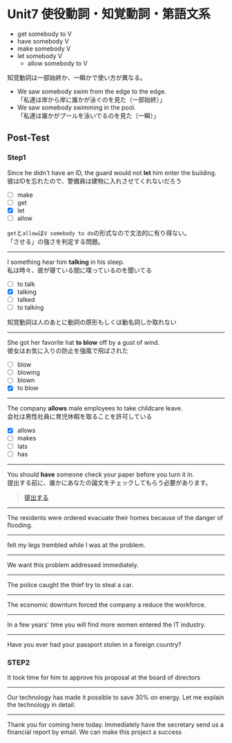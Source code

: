 # Unit7 使役動詞・知覚動詞・第語文系

- get somebody to V
- have somebody V
- make somebody V
- let somebody V
  - allow somebody to V

知覚動詞は一部始終か、一瞬かで使い方が異なる。

- We saw somebody swim from the edge to the edge.  
  「私達は岸から岸に誰かが泳ぐのを見た（一部始終）」
- We saw somebody swimming in the pool.  
  「私達は誰かがプールを泳いでるのを見た（一瞬）」

## Post-Test

### Step1

Since he didn't have an ID, the guard would not **let** him enter the building.  
彼はIDを忘れたので、警備員は建物に入れさせてくれないだろう

- [ ] make
- [ ] get
- [x] let
- [ ] allow

`get`と`allow`は`V somebody to do`の形式なので文法的に有り得ない。  
「させる」の強さを判定する問題。

---

I something hear him **talking** in his sleep.  
私は時々、彼が寝ている間に喋っているのを聞いてる

- [ ] to talk
- [x] talking
- [ ] talked
- [ ] to talking

知覚動詞は人のあとに動詞の原形もしくは動名詞しか取れない

---

She got her favorite hat **to blow** off by a gust of wind.  
彼女はお気に入りの防止を強風で飛ばされた

- [ ] blow
- [ ] blowing
- [ ] blown
- [x] to blow

---

The company **allows** male employees to take childcare leave.  
会社は男性社員に育児休暇を取ることを許可している

- [x] allows
- [ ] makes
- [ ] lats
- [ ] has

---

You should **have** someone check your paper before you turn it in.  
提出する前に、誰かにあなたの論文をチェックしてもらう必要があります。

> [提出する](../../../提出する.md)

---

The residents were ordered evacuate their homes because of the danger of flooding.  

---

 felt my legs trembled while I was at the problem.

---

We want this problem addressed immediately.

---

The police caught the thief try to steal a car.

---

The economic downturn forced the company a reduce the workforce.

---

In a few years' time you will find more women entered the IT industry.

---

Have you ever had your passport stolen in a foreign country?

### STEP2

It took time for him to approve his proposal at the board of directors

---

Our technology has made it possible to save 30% on energy. Let me explain the technology in detail.

---

Thank you for coming here today. Immediately have the secretary send us a financial report by email. We can make this project a success
